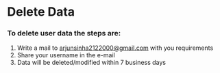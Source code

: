 # Delete Data
### To delete user data the steps are:

1. Write a mail to arjunsinha2122000@gmail.com with you requirements
2. Share your username in the e-mail
3. Data will be deleted/modified within 7 business days
